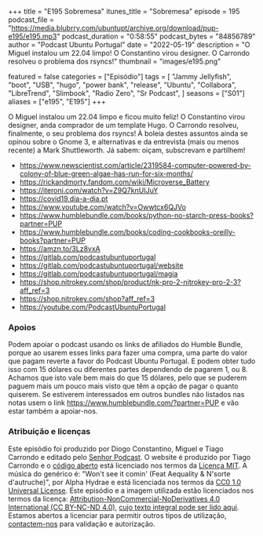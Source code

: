 +++
title = "E195 Sobremesa"
itunes_title = "Sobremesa"
episode = 195
podcast_file = "https://media.blubrry.com/ubuntupt/archive.org/download/pup-e195/e195.mp3"
podcast_duration = "0:58:55"
podcast_bytes = "84856789"
author = "Podcast Ubuntu Portugal"
date = "2022-05-19"
description = "O Miguel instalou um 22.04 limpo! O Constantino virou designer. O Carrondo resolveu o problema dos rsyncs!"
thumbnail = "images/e195.png"

featured = false
categories = ["Episódio"]
tags = [
  "Jammy Jellyfish",
  "boot",
  "USB",
  "hugo",
  "power bank",
  "release",
  "Ubuntu",
  "Collabora",
  "LibreTrend",
  "Slimbook",
  "Radio Zero",
  "Sr Podcast",
]
seasons = ["S01"]
aliases = ["e195", "E195"]
+++

O Miguel instalou um 22.04 limpo e ficou muito feliz! O Constantino virou designer, anda comprador de um template Hugo. O Carrondo resolveu, finalmente, o seu problema dos rsyncs! À boleia destes assuntos ainda se opinou sobre o Gnome 3, e alternativas e da entrevista (mais ou menos recente) a Mark Shuttleworth.
Já sabem: oiçam, subscrevam e partilhem!

* https://www.newscientist.com/article/2319584-computer-powered-by-colony-of-blue-green-algae-has-run-for-six-months/
* https://rickandmorty.fandom.com/wiki/Microverse_Battery
* https://iteroni.com/watch?v=Z9Q7knUIJuY
* https://covid19.dia-a-dia.pt
* https://www.youtube.com/watch?v=Owwtcx6QJVo
* https://www.humblebundle.com/books/python-no-starch-press-books?partner=PUP
* https://www.humblebundle.com/books/coding-cookbooks-oreilly-books?partner=PUP
* https://amzn.to/3Lz8vxA
* https://gitlab.com/podcastubuntuportugal
* https://gitlab.com/podcastubuntuportugal/website
* https://gitlab.com/podcastubuntuportugal/magia
* https://shop.nitrokey.com/shop/product/nk-pro-2-nitrokey-pro-2-3?aff_ref=3
* https://shop.nitrokey.com/shop?aff_ref=3
* https://youtube.com/PodcastUbuntuPortugal


### Apoios
Podem apoiar o podcast usando os links de afiliados do Humble Bundle, porque ao usarem esses links para fazer uma compra, uma parte do valor que pagam reverte a favor do Podcast Ubuntu Portugal.
E podem obter tudo isso com 15 dólares ou diferentes partes dependendo de pagarem 1, ou 8.
Achamos que isto vale bem mais do que 15 dólares, pelo que se puderem paguem mais um pouco mais visto que têm a opção de pagar o quanto quiserem.
Se estiverem interessados em outros bundles não listados nas notas usem o link https://www.humblebundle.com/?partner=PUP e vão estar também a apoiar-nos.

### Atribuição e licenças
Este episódio foi produzido por Diogo Constantino, Miguel e Tiago Carrondo e editado pelo [Senhor Podcast](https://senhorpodcast.pt/).
O website é produzido por Tiago Carrondo e o [código aberto](https://gitlab.com/podcastubuntuportugal/website) está licenciado nos termos da [Licença MIT](https://gitlab.com/podcastubuntuportugal/website/main/LICENSE).
A música do genérico é: "Won't see it comin' (Feat Aequality & N'sorte d'autruche)", por Alpha Hydrae e está licenciada nos termos da [CC0 1.0 Universal License](https://creativecommons.org/publicdomain/zero/1.0/).
Este episódio e a imagem utilizada estão licenciados nos termos da licença: [Attribution-NonCommercial-NoDerivatives 4.0 International (CC BY-NC-ND 4.0)](https://creativecommons.org/licenses/by-nc-nd/4.0/), [cujo texto integral pode ser lido aqui](https://creativecommons.org/licenses/by-nc-nd/4.0/legalcode). Estamos abertos a licenciar para permitir outros tipos de utilização, [contactem-nos](https://podcastubuntuportugal.org/contactos) para validação e autorização.

